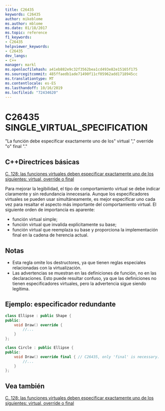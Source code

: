 ```yaml
---
title: C26435
keywords: C26435
author: mikeblome
ms.author: mblome
ms.date: 01/18/2017
ms.topic: reference
f1_keywords:
- C26435
helpviewer_keywords:
- C26435
dev_langs:
- C++
manager: markl
ms.openlocfilehash: a41eb882e9c32f3562bea1cd493e82e15165f175
ms.sourcegitcommit: 485ffaedb1ade71490f11cf05962add1718945cc
ms.translationtype: MT
ms.contentlocale: es-ES
ms.lasthandoff: 10/16/2019
ms.locfileid: "72434620"
---
```

# <a name="c26435-single_virtual_specification"></a>C26435 SINGLE_VIRTUAL_SPECIFICATION

"La función debe especificar exactamente uno de los" virtual "," override "o" final "."

## <a name="c-core-guidelines"></a>C++Directrices básicas

[C. 128: las funciones virtuales deben especificar exactamente uno de los siguientes: virtual, override o final](https://github.com/isocpp/CppCoreGuidelines/blob/master/CppCoreGuidelines.md)

Para mejorar la legibilidad, el tipo de comportamiento virtual se debe indicar claramente y sin redundancia innecesaria. Aunque los especificadores virtuales se pueden usar simultáneamente, es mejor especificar uno cada vez para resaltar el aspecto más importante del comportamiento virtual. El siguiente orden de importancia es aparente:

- función virtual simple;
- función virtual que invalida explícitamente su base;
- función virtual que reemplaza su base y proporciona la implementación final en la cadena de herencia actual.

## <a name="notes"></a>Notas

- Esta regla omite los destructores, ya que tienen reglas especiales relacionadas con la virtualización.
- Las advertencias se muestran en las definiciones de función, no en las declaraciones. Esto puede resultar confuso, ya que las definiciones no tienen especificadores virtuales, pero la advertencia sigue siendo legítima.

## <a name="example-redundant-specifier"></a>Ejemplo: especificador redundante

```cpp
class Ellipse : public Shape {
public:
    void Draw() override {
        //...
    }
};

class Circle : public Ellipse {
public:
    void Draw() override final { // C26435, only 'final' is necessary.
        //...
    }
};
```

## <a name="see-also"></a>Vea también

[C. 128: las funciones virtuales deben especificar exactamente uno de los siguientes: virtual, override o final](https://github.com/isocpp/CppCoreGuidelines/blob/master/CppCoreGuidelines.md)
